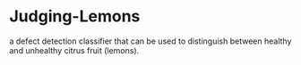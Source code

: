 # Judging-Lemons
a defect detection classifier that can be used to distinguish between healthy and unhealthy citrus fruit (lemons).
